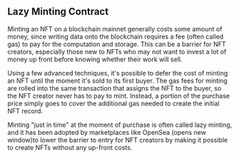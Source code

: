 ## Lazy Minting Contract

Minting an NFT on a blockchain mainnet generally costs some amount of money, since writing data onto the blockchain requires a fee (often called gas) to pay for the computation and storage. This can be a barrier for NFT creators, especially those new to NFTs who may not want to invest a lot of money up front before knowing whether their work will sell.

Using a few advanced techniques, it's possible to defer the cost of minting an NFT until the moment it's sold to its first buyer. The gas fees for minting are rolled into the same transaction that assigns the NFT to the buyer, so the NFT creator never has to pay to mint. Instead, a portion of the purchase price simply goes to cover the additional gas needed to create the initial NFT record.

Minting "just in time" at the moment of purchase is often called lazy minting, and it has been adopted by marketplaces like OpenSea (opens new window)to lower the barrier to entry for NFT creators by making it possible to create NFTs without any up-front costs.
